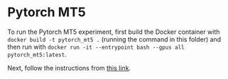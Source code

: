 # Pytorch MT5

To run the Pytorch MT5 experiment, first build the Docker container with `docker build -t pytorch_mt5 .` (running the command in this folder) and then run with `docker run -it --entrypoint bash --gpus all pytorch_mt5:latest`.

Next, follow the instructions from [this link](https://github.com/flexflow/FlexFlow/blob/master/examples/python/pytorch/mt5/MT5.md#mt5-in-pytorch).